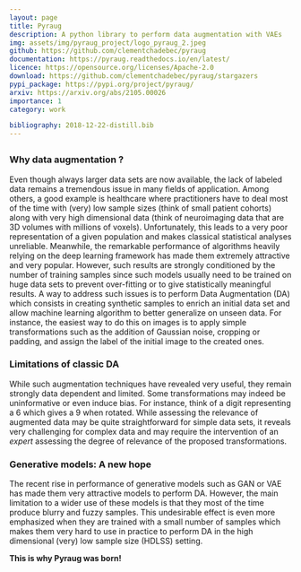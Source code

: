 ```yaml
---
layout: page
title: Pyraug
description: A python library to perform data augmentation with VAEs
img: assets/img/pyraug_project/logo_pyraug_2.jpeg
github: https://github.com/clementchadebec/pyraug
documentation: https://pyraug.readthedocs.io/en/latest/
licence: https://opensource.org/licenses/Apache-2.0
download: https://github.com/clementchadebec/pyraug/stargazers
pypi_package: https://pypi.org/project/pyraug/
arxiv: https://arxiv.org/abs/2105.00026
importance: 1
category: work

bibliography: 2018-12-22-distill.bib
---
```



<div class="row ml-0 mr-0 p-0">
    <div class="row ml-0 mr-0 p-0"></div>
    <div class="icon" data-toggle="tooltip" title="Code Repository">
            <a href="{{ page.github }}" target="_blank"><i class="fab fa-github gh-icon fa-2x"></i></a>
        </div>
    <div class="row ml-2 mr-2 p-10"></div>
        <div class="icon" data-toggle="tooltip" title="Documentation">
            <a href="{{ page.documentation }}" target="_blank"><i class="fas fa-book fa-2x"></i></a>
        </div>
    <div class="row ml-2 mr-2 p-10"></div>
        <div class="icon" data-toggle="tooltip" title="Pypi Package">
            <a href="{{ page.pypi_package }}" target="_blank"><i class="fab fa-python fa-2x"></i></a>
        </div>
    <div class="row ml-2 mr-2 p-10"></div>
        <div class="icon" data-toggle="tooltip" title="Arxiv">
            <a href="{{ page.arxiv }}" target="_blank"><i class="ai ai-arxiv fa-2x"></i></a>
        </div>
</div>

<p style="margin-bottom: 2em">
</p>


### Why data augmentation ?

Even <d-cite key="ucar_bridging_2019"></d-cite>
though always larger data sets are now available, the lack of labeled data remains a tremendous issue in many fields of application. Among others, a good example is healthcare where practitioners have to deal most of the time with (very) low sample sizes (think of small patient cohorts) along with very high dimensional data (think of neuroimaging data that are 3D volumes with millions of voxels). Unfortunately, this leads to a very poor representation of a given population and makes classical statistical analyses unreliable. Meanwhile, the remarkable performance of algorithms heavily relying on the deep learning framework has made them extremely attractive and very popular. However, such results are strongly conditioned by the number of training samples since such models usually need to be trained on huge data sets to prevent over-fitting or to give statistically meaningful results. A way to address such issues is to perform Data Augmentation (DA) which consists in creating synthetic samples to enrich an initial data set and allow machine learning algorithm to better generalize on unseen data. For instance, the easiest way to do this on images is to apply simple transformations such as the addition of Gaussian noise, cropping or padding, and assign the label of the initial image to the created ones.

### Limitations of classic DA

While such augmentation techniques have revealed very useful, they remain strongly data dependent and limited. Some transformations may indeed be uninformative or even induce bias. For instance, think of a digit representing a 6 which gives a 9 when rotated. While assessing the relevance of augmented data may be quite straightforward for simple data sets, it reveals very challenging for complex data and may require the intervention of an _expert_ assessing the degree of relevance of the proposed transformations.

### Generative models: A new hope

The recent rise in performance of generative models such as GAN or VAE has made them very attractive models to perform DA. However, the main limitation to a wider use of these models is that they most of the time produce blurry and fuzzy samples. This undesirable effect is even more emphasized when they are trained with a small number of samples which makes them very hard to use in practice to perform DA in the high dimensional (very) low sample size (HDLSS) setting.

**This is why Pyraug was born!**